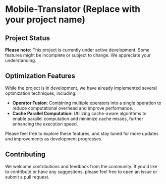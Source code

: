 # Mobile-Translator (Replace with your project name)

## Project Status

**Please note:** This project is currently under active development. Some features might be incomplete or subject to change. We appreciate your understanding.

## Optimization Features

While the project is in development, we have already implemented several optimization techniques, including:

- **Operator Fusion**: Combining multiple operators into a single operation to reduce computational overhead and improve performance.
- **Cache Parallel Computation**: Utilizing cache-aware algorithms to enable parallel computation and minimize cache misses, further enhancing the execution speed.

Please feel free to explore these features, and stay tuned for more updates and improvements as development progresses.

## Contributing

We welcome contributions and feedback from the community. If you'd like to contribute or have any suggestions, please feel free to open an issue or submit a pull request.
